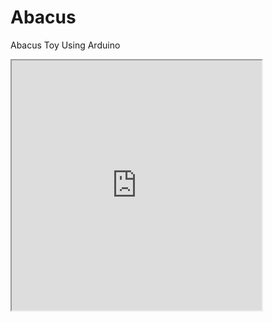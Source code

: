 # Abacus
Abacus Toy Using Arduino
<iframe src="https://github.com/paarth-arkadi/Abacus/issues/1#issue-372292069" height="400" width="400"></iframe>
